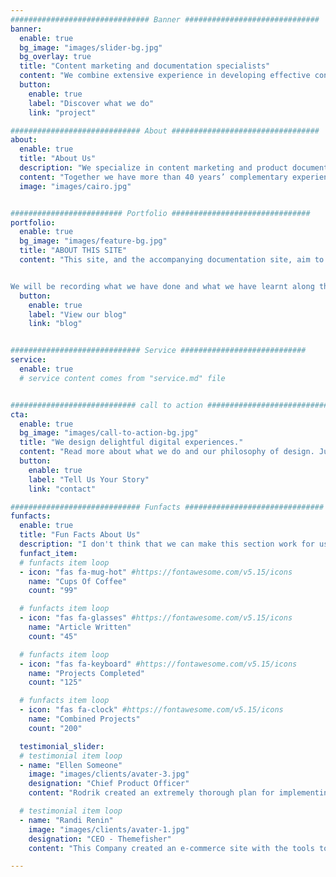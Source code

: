 ```yaml
---
############################### Banner ##############################
banner:
  enable: true
  bg_image: "images/slider-bg.jpg"
  bg_overlay: true
  title: "Content marketing and documentation specialists"
  content: "We combine extensive experience in developing effective content marketing with expertise in documentation design and delivery."
  button:
    enable: true
    label: "Discover what we do"
    link: "project"

############################# About #################################
about:
  enable: true
  title: "About Us"
  description: "We specialize in content marketing and product documentation"
  content: "Together we have more than 40 years’ complementary experience:</br></br>_Mark_ is the content marketing specialist. He conceptualizes, develops, and manages content in traditional marketing, product marketing, sales support, and public relations. His particular strength is brand building, having worked for much of his career at B2B2C fintech companies breaking into international markets. Mark also contributes strong design skills.</br></br>_Rodrik_ is the documentation specialist, with many years’ experience designing and developing training and product documentation. He also has an abiding interest in the technologies used to manage and deliver online and print documentation."
  image: "images/cairo.jpg"


######################### Portfolio ###############################
portfolio:
  enable: true
  bg_image: "images/feature-bg.jpg"
  title: "ABOUT THIS SITE"
  content: "This site, and the accompanying documentation site, aim to showcase what we do. But they are also where we try out new things -- so they may be a bit rough around the edges. 


We will be recording what we have done and what we have learnt along the way in our blog."
  button:
    enable: true
    label: "View our blog"
    link: "blog"


############################# Service ############################
service:
  enable: true
  # service content comes from "service.md" file


############################ call to action ###########################
cta:
  enable: true
  bg_image: "images/call-to-action-bg.jpg"
  title: "We design delightful digital experiences."
  content: "Read more about what we do and our philosophy of design. Judge for yourself The work and results <br> we’ve achieved for other clients, and meet our highly experienced Team who just love to design."
  button:
    enable: true
    label: "Tell Us Your Story"
    link: "contact"

############################# Funfacts ###############################
funfacts:
  enable: true
  title: "Fun Facts About Us"
  description: "I don't think that we can make this section work for us, except possibly for the testimonials."
  funfact_item:
  # funfacts item loop
  - icon: "fas fa-mug-hot" #https://fontawesome.com/v5.15/icons
    name: "Cups Of Coffee"
    count: "99"

  # funfacts item loop
  - icon: "fas fa-glasses" #https://fontawesome.com/v5.15/icons
    name: "Article Written"
    count: "45"

  # funfacts item loop
  - icon: "fas fa-keyboard" #https://fontawesome.com/v5.15/icons
    name: "Projects Completed"
    count: "125"

  # funfacts item loop
  - icon: "fas fa-clock" #https://fontawesome.com/v5.15/icons
    name: "Combined Projects"
    count: "200"

  testimonial_slider:
  # testimonial item loop
  - name: "Ellen Someone"
    image: "images/clients/avater-3.jpg"
    designation: "Chief Product Officer"
    content: "Rodrik created an extremely thorough plan for implementing a document solution for us, which significantly exceeded our expectations. It has enabled us to quickly implement a multilingual online site for our products, both conventional applications and APIs."

  # testimonial item loop
  - name: "Randi Renin"
    image: "images/clients/avater-1.jpg"
    designation: "CEO - Themefisher"
    content: "This Company created an e-commerce site with the tools to make our business a success, with innovative ideas we feel that our site has unique elements that make us stand out from the crowd."

---
```

